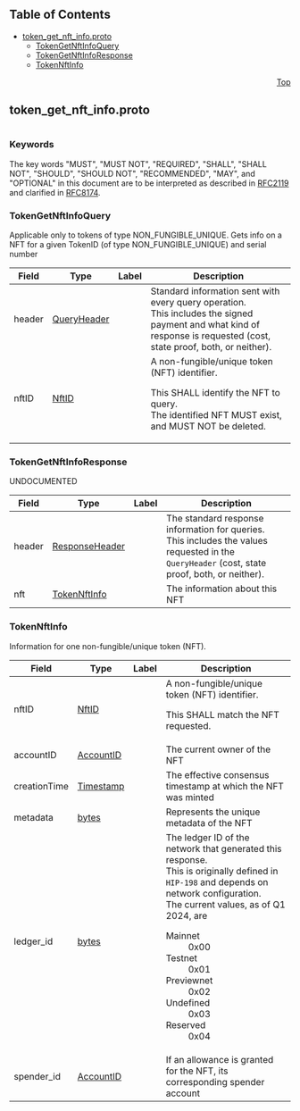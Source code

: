 ## Table of Contents

- [token_get_nft_info.proto](#token_get_nft_info-proto)
    - [TokenGetNftInfoQuery](#proto-TokenGetNftInfoQuery)
    - [TokenGetNftInfoResponse](#proto-TokenGetNftInfoResponse)
    - [TokenNftInfo](#proto-TokenNftInfo)
  



<a name="token_get_nft_info-proto"></a>
<p align="right"><a href="#top">Top</a></p>

## token_get_nft_info.proto
#

### Keywords
The key words "MUST", "MUST NOT", "REQUIRED", "SHALL", "SHALL NOT",
"SHOULD", "SHOULD NOT", "RECOMMENDED", "MAY", and "OPTIONAL" in this
document are to be interpreted as described in
[RFC2119](https://www.ietf.org/rfc/rfc2119) and clarified in
[RFC8174](https://www.ietf.org/rfc/rfc8174).


<a name="proto-TokenGetNftInfoQuery"></a>

### TokenGetNftInfoQuery
Applicable only to tokens of type NON_FUNGIBLE_UNIQUE. Gets info on a NFT for a given TokenID (of
type NON_FUNGIBLE_UNIQUE) and serial number


| Field | Type | Label | Description |
| ----- | ---- | ----- | ----------- |
| header | [QueryHeader](#proto-QueryHeader) |  | Standard information sent with every query operation.<br/> This includes the signed payment and what kind of response is requested (cost, state proof, both, or neither). |
| nftID | [NftID](#proto-NftID) |  | A non-fungible/unique token (NFT) identifier. <p> This SHALL identify the NFT to query.<br/> The identified NFT MUST exist, and MUST NOT be deleted. |






<a name="proto-TokenGetNftInfoResponse"></a>

### TokenGetNftInfoResponse
UNDOCUMENTED


| Field | Type | Label | Description |
| ----- | ---- | ----- | ----------- |
| header | [ResponseHeader](#proto-ResponseHeader) |  | The standard response information for queries.<br/> This includes the values requested in the `QueryHeader` (cost, state proof, both, or neither). |
| nft | [TokenNftInfo](#proto-TokenNftInfo) |  | The information about this NFT |






<a name="proto-TokenNftInfo"></a>

### TokenNftInfo
Information for one non-fungible/unique token (NFT).


| Field | Type | Label | Description |
| ----- | ---- | ----- | ----------- |
| nftID | [NftID](#proto-NftID) |  | A non-fungible/unique token (NFT) identifier. <p> This SHALL match the NFT requested.<br/> |
| accountID | [AccountID](#proto-AccountID) |  | The current owner of the NFT |
| creationTime | [Timestamp](#proto-Timestamp) |  | The effective consensus timestamp at which the NFT was minted |
| metadata | [bytes](#bytes) |  | Represents the unique metadata of the NFT |
| ledger_id | [bytes](#bytes) |  | The ledger ID of the network that generated this response.<br/> This is originally defined in `HIP-198` and depends on network configuration.<br/> The current values, as of Q1 2024, are <dl> <dt>Mainnet</dt><dd>0x00</dd> <dt>Testnet</dt><dd>0x01</dd> <dt>Previewnet</dt><dd>0x02</dd> <dt>Undefined</dt><dd>0x03</dd> <dt>Reserved</dt><dd>0x04</dd> </dl> |
| spender_id | [AccountID](#proto-AccountID) |  | If an allowance is granted for the NFT, its corresponding spender account |





 <!-- end messages -->

 <!-- end enums -->

 <!-- end HasExtensions -->

 <!-- end services -->



